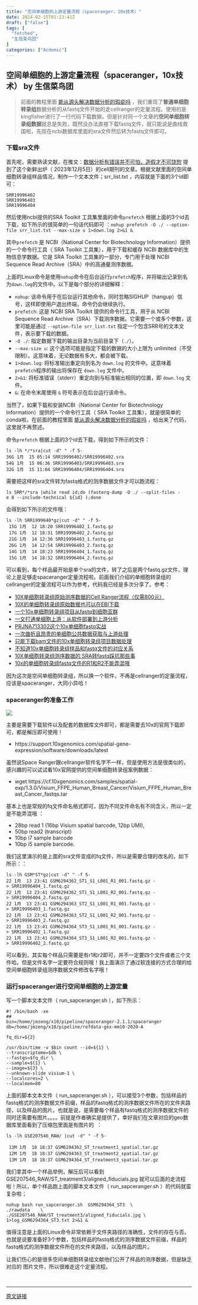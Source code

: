 ```yaml
---
title: "空间单细胞的上游定量流程（spaceranger，10x技术）"
date: 2024-02-15T01:23:41Z
draft: ["false"]
tags: [
  "fetched",
  "生信菜鸟团"
]
categories: ["Acdemic"]
---
```

空间单细胞的上游定量流程（spaceranger，10x技术） by 生信菜鸟团
------
<div><section data-tool="mdnice编辑器" data-website="https://www.mdnice.com"><blockquote data-tool="mdnice编辑器"><span></span><p>前面的教程里面 <a href="https://mp.weixin.qq.com/s?__biz=MzAxMDkxODM1Ng==&amp;mid=2247527907&amp;idx=1&amp;sn=5e2b4fa9b8f28f2169de87e057dde983&amp;scene=21#wechat_redirect" data-linktype="2">能从源头解决数据分析的瑕疵吗</a> ，我们重现了<strong>普通单细胞转录组</strong>数据分析的从fastq文件开始的走cellranger的定量流程。使用的是kingfisher进行了一行代码下载数据，但是针对同一个文章的<strong>空间单细胞转录组数据</strong>就总是失败，既然没办法直接下载fastq文件，就只能说是曲线救国啦，先现在ncbi数据库里面的sra文件然后转为fastq文件即可。</p></blockquote><h3 data-tool="mdnice编辑器"><span></span><span>下载sra文件</span><span></span></h3><p data-tool="mdnice编辑器">首先呢，需要熟读文献，在推文：<a href="https://mp.weixin.qq.com/s?__biz=MzAxMDkxODM1Ng==&amp;mid=2247527859&amp;idx=1&amp;sn=f4dd19d99f1110c5552b8d978a7b82b3&amp;scene=21#wechat_redirect" data-linktype="2">数据分析有错误并不可怕，造假才不可饶恕</a> 提到了这个新鲜出炉（ 2023年12月5日）的cell期刊的文章。根据文献里面的空间单细胞转录组样品情况，制作一个文本文件；srr_list.txt ，内容就是下面的3个id即可：</p><pre data-tool="mdnice编辑器"><span></span><code>SRR19996402<br>SRR19996403<br>SRR19996404 <br></code></pre><p data-tool="mdnice编辑器">然后使用ncbi提供的SRA Toolkit 工具集里面的命令<code>prefetch</code> 根据上面的3个id去下载，如下所示的很简单的一句话代码即可 ：<code>nohup prefetch -O ./ --option-file srr_list.txt --max-size u 1&gt;down.log 2&gt;&amp;1 &amp;</code></p><p data-tool="mdnice编辑器">其中<code>prefetch</code> 是 NCBI（National Center for Biotechnology Information）提供的一个命令行工具（ SRA Toolkit 工具集），用于下载和缓存 NCBI 数据库中的生物信息学数据。它是 SRA Toolkit 工具集的一部分，专门用于处理 NCBI Sequence Read Archive（SRA）中的高通量测序数据。</p><p data-tool="mdnice编辑器">上面的Linux命令是使用<code>nohup</code>命令在后台运行<code>prefetch</code>程序，并将输出记录到名为<code>down.log</code>的文件中。以下是每个部分的详细解释：</p><ul data-tool="mdnice编辑器"><li><section><code>nohup</code>: 该命令用于在后台运行其他命令，同时忽略SIGHUP（hangup）信号，这样即使用户退出终端，命令仍会继续执行。</section></li><li><section><code>prefetch</code>: 这是 NCBI SRA Toolkit 提供的命令行工具，用于从 NCBI Sequence Read Archive（SRA）下载测序数据。它需要一个或多个参数，这里可能是通过 <code>--option-file srr_list.txt</code> 指定一个包含SRR号的文本文件，表示要下载的数据。</section></li><li><section><code>-O ./</code>: 指定数据下载的输出目录为当前目录下（<code>./</code>）。</section></li><li><section><code>--max-size u</code>: 这个选项可能是指定下载的数据的大小上限为 unlimited（不受限制）。这意味着，无论数据有多大，都会被下载。</section></li><li><section><code>1&gt;down.log</code>: 将标准输出重定向到名为 <code>down.log</code> 的文件中。这意味着<code>prefetch</code>程序的输出将保存在 <code>down.log</code> 文件中。</section></li><li><section><code>2&gt;&amp;1</code>: 将标准错误（stderr）重定向到与标准输出相同的位置，即 <code>down.log</code> 文件。</section></li><li><section><code>&amp;</code>: 在命令末尾使用 <code>&amp;</code> 符号表示在后台运行该命令。</section></li></ul><p data-tool="mdnice编辑器">当然了，如果下载和安装NCBI（National Center for Biotechnology Information）提供的一个命令行工具（ SRA Toolkit 工具集），就是很简单的conda啦，在前面的教程里面 <a href="https://mp.weixin.qq.com/s?__biz=MzAxMDkxODM1Ng==&amp;mid=2247527907&amp;idx=1&amp;sn=5e2b4fa9b8f28f2169de87e057dde983&amp;scene=21#wechat_redirect" data-linktype="2">能从源头解决数据分析的瑕疵吗</a> ，给出来了代码，这里就不再赘述。</p><p data-tool="mdnice编辑器">命令<code>prefetch</code> 根据上面的3个id去下载，得到如下所示的文件：</p><pre data-tool="mdnice编辑器"><span></span><code>ls -lh */*sra|cut -d<span>" "</span> -f 5-<br>36G 1月  15 05:14 SRR19996402/SRR19996402.sra<br>54G 1月  15 06:36 SRR19996403/SRR19996403.sra<br>32G 1月  15 11:04 SRR19996404/SRR19996404.sra<br></code></pre><p data-tool="mdnice编辑器">需要把这样的sra文件转为fastq格式的测序数据文件才可以跑流程：</p><pre data-tool="mdnice编辑器"><span></span><code>ls SRR*/*sra |<span>while</span> <span>read</span> id;<span>do</span> (fasterq-dump -O ./ --split-files -e 8 --include-technical <span>${id}</span> );<span>done</span> <br></code></pre><p data-tool="mdnice编辑器">会得到如下所示的文件哦：</p><pre data-tool="mdnice编辑器"><span></span><code>ls -lh SRR1999640*gz|cut -d<span>" "</span> -f 5-<br> 15G 1月  12 18:20 SRR19996402_1.fastq.gz<br> 17G 1月  12 18:31 SRR19996402_2.fastq.gz<br> 21G 1月  14 12:36 SRR19996403_1.fastq.gz<br> 26G 1月  14 12:54 SRR19996403_2.fastq.gz<br> 14G 1月  14 18:23 SRR19996404_1.fastq.gz<br> 15G 1月  14 18:32 SRR19996404_2.fastq.gz<br></code></pre><p data-tool="mdnice编辑器">可以看到，每个样品最开始是单个sra的文件，转了之后是两个fastq.gz文件，理论上是足够走spaceranger定量流程啦。前面我们介绍的单细胞转录组的cellranger的定量流程可以作为参考，代码我已经是多次分享了。参考：</p><ul data-tool="mdnice编辑器"><li><section><a href="http://mp.weixin.qq.com/s?__biz=MzAxMDkxODM1Ng==&amp;mid=2247512340&amp;idx=3&amp;sn=1b9609a8870a0209dd27ffdcbc3cac87&amp;chksm=9b4bf1afac3c78b90674678fcec66365b9faaa275ff4b0a2255e0a05fa8b905e15222a643bea&amp;scene=21#wechat_redirect" data-linktype="2">10X单细胞转录组原始测序数据的Cell Ranger流程（仅需800元）</a></section></li><li><section><a href="https://mp.weixin.qq.com/s?__biz=MzAxMDkxODM1Ng==&amp;mid=2247496813&amp;idx=1&amp;sn=4151bf2265618eff4e0123722c50e569&amp;scene=21#wechat_redirect" data-linktype="2">10X的单细胞转录组原始数据也可以在EBI下载</a></section></li><li><section><a href="http://mp.weixin.qq.com/s?__biz=MzAxMDkxODM1Ng==&amp;mid=2247510920&amp;idx=1&amp;sn=c4561d34e984406693c014cdfe236c0f&amp;chksm=9b4beb33ac3c622542d894344c323ff7cca52f69119d02fc7aa4636af0cbe7df4b6c63dd5ba9&amp;scene=21#wechat_redirect" data-linktype="2">一个10x单细胞转录组项目从fastq到细胞亚群</a></section></li><li><section><a href="https://mp.weixin.qq.com/s?__biz=MzAxMDkxODM1Ng==&amp;mid=2247513565&amp;idx=1&amp;sn=092e637017d176c43f00a295d3210592&amp;scene=21#wechat_redirect" data-linktype="2">一文打通单细胞上游：从软件部署到上游分析</a></section></li><li><section><a href="http://mp.weixin.qq.com/s?__biz=MzAxMDkxODM1Ng==&amp;mid=2247513605&amp;idx=1&amp;sn=e86a329c887745c6d00d3ededa39dcda&amp;chksm=9b4bf6beac3c7fa8523cef4e7189fb20b914460ddb61e6cd1dd520b5928e1b59a8b7827ce783&amp;scene=21#wechat_redirect" data-linktype="2">PRJNA713302这个10x单细胞fastq实战</a></section></li><li><section><a href="https://mp.weixin.qq.com/s?__biz=MzAxMDkxODM1Ng==&amp;mid=2247513968&amp;idx=1&amp;sn=f5a44a7bea0bdacd8af1a20c177763e5&amp;scene=21#wechat_redirect" data-linktype="2">一次曲折且昂贵的单细胞公共数据获取与上游处理</a></section></li><li><section><a href="https://mp.weixin.qq.com/s?__biz=MzAxMDkxODM1Ng==&amp;mid=2247514146&amp;idx=1&amp;sn=b9721433d49a2d963eeaab1ad47fc91b&amp;scene=21#wechat_redirect" data-linktype="2">只能下载bam文件的10x单细胞转录组项目数据处理</a></section></li><li><section><a href="https://mp.weixin.qq.com/s?__biz=MzAxMDkxODM1Ng==&amp;mid=2247511452&amp;idx=2&amp;sn=83ec97cbc3334a6095e6d63e05e9fd6e&amp;scene=21#wechat_redirect" data-linktype="2">不知道10x单细胞转录组样品和fastq文件的对应关系</a></section></li><li><section><a href="https://mp.weixin.qq.com/s?__biz=MzAxMDkxODM1Ng==&amp;mid=2247508521&amp;idx=2&amp;sn=2cf3158e74d37b3a741908d8bfc8f02f&amp;scene=21#wechat_redirect" data-linktype="2">10X单细胞转录组测序数据的 SRA转fastq踩坑那些事</a></section></li><li><section><a href="https://mp.weixin.qq.com/s?__biz=MzAxMDkxODM1Ng==&amp;mid=2247514395&amp;idx=2&amp;sn=96c505b76ae87dd0efa737c4c44e2270&amp;scene=21#wechat_redirect" data-linktype="2">10x的单细胞转录组fastq文件的R1和R2不能弄混哦</a></section></li></ul><p data-tool="mdnice编辑器">因为这次是空间单细胞转录组，所以换一个软件，不再是cellranger的定量流程，应该是spaceranger，大同小异哈！</p><h3 data-tool="mdnice编辑器"><span></span><span>spaceranger的准备工作</span></h3><p><img data-galleryid="" data-imgfileid="100036313" data-ratio="0.6287037037037037" data-s="300,640" data-src="https://mmbiz.qpic.cn/mmbiz_png/siaia0BDGJdjSIY97AgmQnWushuU4myIWniaDBSbSGtCqgCmHUvr5iaeNibibkUjmV4jw7jziaWk9hbJLLrRO7xZdeskw/640?wx_fmt=png&amp;from=appmsg" data-type="png" data-w="1080" src="https://mmbiz.qpic.cn/mmbiz_png/siaia0BDGJdjSIY97AgmQnWushuU4myIWniaDBSbSGtCqgCmHUvr5iaeNibibkUjmV4jw7jziaWk9hbJLLrRO7xZdeskw/640?wx_fmt=png&amp;from=appmsg"></p><span></span><p data-tool="mdnice编辑器">主要是需要下载软件以及配套的数据库文件即可，都是需要去10x的官网下载即可，都是解压即可使用！</p><ul data-tool="mdnice编辑器"><li><section>https://support.10xgenomics.com/spatial-gene-expression/software/downloads/latest</section></li></ul><p data-tool="mdnice编辑器">虽然说Space Ranger跟cellranger软件名字不一样，但是使用方法是很类似的，感兴趣的可以试试看10x官网提供的空间单细胞转录组案例数据：</p><ul data-tool="mdnice编辑器"><li><section>wget https://cf.10xgenomics.com/samples/spatial-exp/1.3.0/Visium_FFPE_Human_Breast_Cancer/Visium_FFPE_Human_Breast_Cancer_fastqs.tar</section></li></ul><p data-tool="mdnice编辑器">基本上也是常规的fq文件命名格式即可，因为不同文件命名有不同含义，所以一定是不能弄混哦 ：</p><ul data-tool="mdnice编辑器"><li><section>28bp read 1 (16bp Visium spatial barcode, 12bp UMI),</section></li><li><section>50bp read2 (transcript)</section></li><li><section>10bp i7 sample barcode</section></li><li><section>10bp i5 sample barcode.</section></li></ul><p data-tool="mdnice编辑器">我们这里演示的是上面的sra文件变成的fq文件，所以是需要合理的改名的，如下所示：：</p><pre data-tool="mdnice编辑器"><span></span><code>ls -lh GSM*ST*gz|cut -d<span>" "</span> -f 5-<br>22 1月  13 23:41 GSM6294362_ST1_S1_L001_R1_001.fastq.gz -&gt; SRR19996404_1.fastq.gz<br>22 1月  13 23:41 GSM6294362_ST1_S1_L001_R2_001.fastq.gz -&gt; SRR19996404_2.fastq.gz<br>22 1月  13 23:41 GSM6294363_ST2_S1_L001_R1_001.fastq.gz -&gt; SRR19996403_1.fastq.gz<br>22 1月  13 23:41 GSM6294363_ST2_S1_L001_R2_001.fastq.gz -&gt; SRR19996403_2.fastq.gz<br>22 1月  13 23:41 GSM6294364_ST3_S1_L001_R1_001.fastq.gz -&gt; SRR19996402_1.fastq.gz<br>22 1月  13 23:41 GSM6294364_ST3_S1_L001_R2_001.fastq.gz -&gt; SRR19996402_2.fastq.gz<br></code></pre><p data-tool="mdnice编辑器">可以看到，其实每个样品只需要是有r1和r2即可，并不一定要四个文件或者三个文件哈。但是文件名字一定要符合规则哦！我上面演示了通过软连接的方式合理的给空间单细胞转录组测序数据文件修改名字哦！</p><h3 data-tool="mdnice编辑器"><span></span><span>运行spaceranger进行空间单细胞的上游定量</span><span></span></h3><p data-tool="mdnice编辑器">写一个脚本文本文件（ run_sapceranger.sh ），如下所示：</p><pre data-tool="mdnice编辑器"><span></span><code><span>#! /bin/bash -xe</span><br><span>##</span><br>bin=/home/jmzeng/x10/pipeline/spaceranger-<span>2.1</span><span>.1</span>/spaceranger<br>db=/home/jmzeng/x10/pipeline/refdata-gex-mm10-<span>2020</span>-A<br><br>fq_dir=${<span>2</span>}<br><br>/usr/bin/time -v $bin count --id=${<span>1</span>} \<br>--transcriptome=$db \<br>--fastqs=$fq_dir \<br>--sample=${<span>1</span>} \<br>--image=${<span>3</span>} \<br>--unknown-slide visium-<span>1</span> \<br>--localcores=<span>2</span> \<br>--localmem=<span>80</span><br></code></pre><p data-tool="mdnice编辑器">上面的脚本文本文件（ run_sapceranger.sh ），可以接受3个参数，包括样品的fastq格式的测序数据文件前缀，样品的fastq格式的测序数据文件所在的文件夹路径，以及样品的图片。也就是说，是需要每个样品有fastq格式的测序数据文件的同时还需要有图片。。。。前提是作者确实是提供了，幸好我们在文章对应的geo数据库里面看到了压缩包里面是有图片的  ：</p><pre data-tool="mdnice编辑器"><span></span><code>ls -lh GSE207546_RAW/ |cut -d<span>" "</span> -f 5-<br><br> 13M 1月  18 18:37 GSM6294362_ST_treatment1_spatial.tar.gz<br> 12M 1月  18 18:37 GSM6294363_ST_treatment2_spatial.tar.gz<br> 13M 1月  18 18:37 GSM6294364_ST_treatment3_spatial.tar.gz<br></code></pre><p data-tool="mdnice编辑器">我们拿其中一个样品举例，解压后可以看到 GSE207546_RAW/ST_treatment3/aligned_fiducials.jpg 就可以后面的走流程啦！所以，单个样品跑上面的脚本文本文件（ run_sapceranger.sh ）的代码就蛮复杂啦；</p><pre data-tool="mdnice编辑器"><span></span><code>nohup bash run_sapceranger.sh  GSM6294364_ST3  \<br>./rawdata    \<br>./GSE207546_RAW/ST_treatment3/aligned_fiducials.jpg \ <br>1&gt;log_GSM6294364_ST3.txt 2&gt;&amp;1 &amp;<br></code></pre><p data-tool="mdnice编辑器">值得注意是上面的Linux命令非常依赖于文件夹路径的准确性，文件的存在与否。也就是说要准备好3个参数，包括样品的fastq格式的测序数据文件前缀，样品的fastq格式的测序数据文件所在的文件夹路径，以及样品的图片。</p><p data-tool="mdnice编辑器">让我们伤心的是很多空间单细胞转录组文献他们公开了样品的测序数据，但是缺乏对应的 图片文件，所以很难走这个定量流程。</p></section><p><br></p><p><mp-style-type data-value="3"></mp-style-type></p></div>  
<hr>
<a href="https://mp.weixin.qq.com/s/oMSij89hYATPrbdnjRqxSw",target="_blank" rel="noopener noreferrer">原文链接</a>
